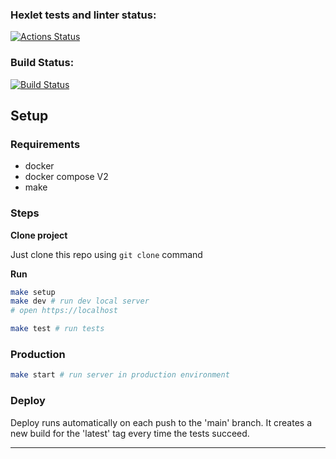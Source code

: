 ### Hexlet tests and linter status:
[![Actions Status](https://github.com/azeos1101/devops-for-programmers-project-74/workflows/hexlet-check/badge.svg)](https://github.com/azeos1101/devops-for-programmers-project-74/actions)

### Build Status:
[![Build Status](https://github.com/azeos1101/devops-for-programmers-project-74/workflows/push/badge.svg)](https://github.com/azeos1101/devops-for-programmers-project-74/actions)

## Setup

### Requirements

* docker
* docker compose V2
* make

### Steps

**Clone project**

Just clone this repo using `git clone` command

**Run**

```bash
make setup
make dev # run dev local server
# open https://localhost

make test # run tests
```

### Production

```bash
make start # run server in production environment
```

### Deploy

Deploy runs automatically on each push to the 'main' branch.
It creates a new build for the 'latest' tag every time the tests succeed.

---
